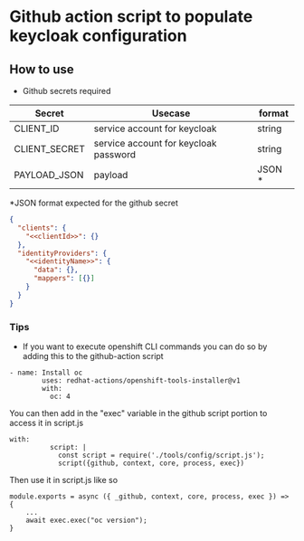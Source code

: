 # Github action script to populate keycloak configuration

## How to use

- Github secrets required

| Secret        | Usecase                               | format  |
| ------------- | ------------------------------------- | ------- |
| CLIENT_ID     | service account for keycloak          | string  |
| CLIENT_SECRET | service account for keycloak password | string  |
| PAYLOAD_JSON  | payload                               | JSON \* |

\*JSON format expected for the github secret

```json
{
  "clients": {
    "<<clientId>>": {}
  },
  "identityProviders": {
    "<<identityName>>": {
      "data": {},
      "mappers": [{}]
    }
  }
}
```

### Tips

- If you want to execute openshift CLI commands you can do so by adding this to the github-action script

```
- name: Install oc
        uses: redhat-actions/openshift-tools-installer@v1
        with:
          oc: 4
```

You can then add in the "exec" variable in the github script portion to access it in script.js

```
with:
          script: |
            const script = require('./tools/config/script.js');
            script({github, context, core, process, exec})
```

Then use it in script.js like so

```
module.exports = async ({ _github, context, core, process, exec }) => {
    ...
    await exec.exec("oc version");
}
```
